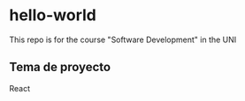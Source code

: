 # hello-world
This repo is for the course "Software Development" in the UNI
## Tema de proyecto
React
